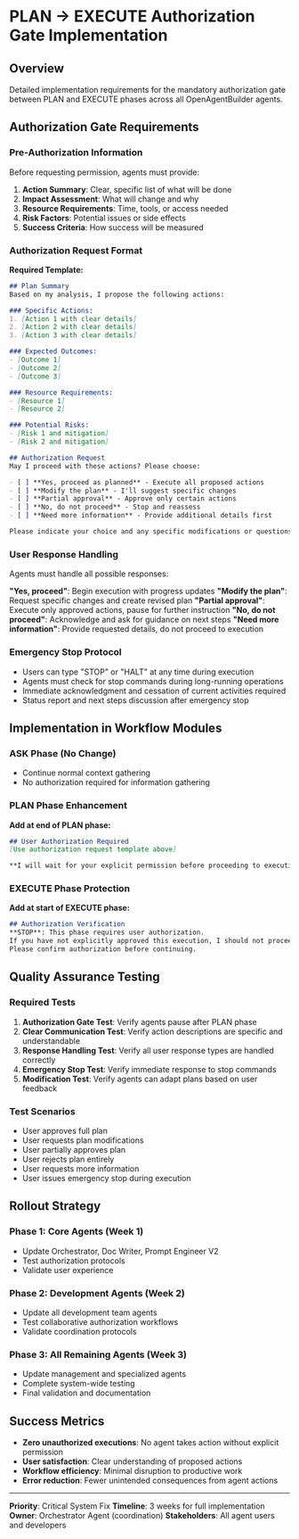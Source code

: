 # PLAN → EXECUTE Authorization Gate Implementation

## Overview
Detailed implementation requirements for the mandatory authorization gate between PLAN and EXECUTE phases across all OpenAgentBuilder agents.

## Authorization Gate Requirements

### Pre-Authorization Information
Before requesting permission, agents must provide:

1. **Action Summary**: Clear, specific list of what will be done
2. **Impact Assessment**: What will change and why
3. **Resource Requirements**: Time, tools, or access needed
4. **Risk Factors**: Potential issues or side effects
5. **Success Criteria**: How success will be measured

### Authorization Request Format
**Required Template:**
```markdown
## Plan Summary
Based on my analysis, I propose the following actions:

### Specific Actions:
1. [Action 1 with clear details]
2. [Action 2 with clear details]
3. [Action 3 with clear details]

### Expected Outcomes:
- [Outcome 1]
- [Outcome 2]
- [Outcome 3]

### Resource Requirements:
- [Resource 1]
- [Resource 2]

### Potential Risks:
- [Risk 1 and mitigation]
- [Risk 2 and mitigation]

## Authorization Request
May I proceed with these actions? Please choose:

- [ ] **Yes, proceed as planned** - Execute all proposed actions
- [ ] **Modify the plan** - I'll suggest specific changes
- [ ] **Partial approval** - Approve only certain actions  
- [ ] **No, do not proceed** - Stop and reassess
- [ ] **Need more information** - Provide additional details first

Please indicate your choice and any specific modifications or questions.
```

### User Response Handling
Agents must handle all possible responses:

**"Yes, proceed"**: Begin execution with progress updates
**"Modify the plan"**: Request specific changes and create revised plan
**"Partial approval"**: Execute only approved actions, pause for further instruction
**"No, do not proceed"**: Acknowledge and ask for guidance on next steps
**"Need more information"**: Provide requested details, do not proceed to execution

### Emergency Stop Protocol
- Users can type "STOP" or "HALT" at any time during execution
- Agents must check for stop commands during long-running operations
- Immediate acknowledgment and cessation of current activities required
- Status report and next steps discussion after emergency stop

## Implementation in Workflow Modules

### ASK Phase (No Change)
- Continue normal context gathering
- No authorization required for information gathering

### PLAN Phase Enhancement
**Add at end of PLAN phase:**
```markdown
## User Authorization Required
[Use authorization request template above]

**I will wait for your explicit permission before proceeding to execution.**
```

### EXECUTE Phase Protection
**Add at start of EXECUTE phase:**
```markdown
## Authorization Verification
**STOP**: This phase requires user authorization. 
If you have not explicitly approved this execution, I should not proceed.
Please confirm authorization before continuing.
```

## Quality Assurance Testing

### Required Tests
1. **Authorization Gate Test**: Verify agents pause after PLAN phase
2. **Clear Communication Test**: Verify action descriptions are specific and understandable
3. **Response Handling Test**: Verify all user response types are handled correctly
4. **Emergency Stop Test**: Verify immediate response to stop commands
5. **Modification Test**: Verify agents can adapt plans based on user feedback

### Test Scenarios
- User approves full plan
- User requests plan modifications
- User partially approves plan
- User rejects plan entirely
- User requests more information
- User issues emergency stop during execution

## Rollout Strategy

### Phase 1: Core Agents (Week 1)
- Update Orchestrator, Doc Writer, Prompt Engineer V2
- Test authorization protocols
- Validate user experience

### Phase 2: Development Agents (Week 2)  
- Update all development team agents
- Test collaborative authorization workflows
- Validate coordination protocols

### Phase 3: All Remaining Agents (Week 3)
- Update management and specialized agents
- Complete system-wide testing
- Final validation and documentation

## Success Metrics
- **Zero unauthorized executions**: No agent takes action without explicit permission
- **User satisfaction**: Clear understanding of proposed actions
- **Workflow efficiency**: Minimal disruption to productive work
- **Error reduction**: Fewer unintended consequences from agent actions

---

**Priority**: Critical System Fix
**Timeline**: 3 weeks for full implementation
**Owner**: Orchestrator Agent (coordination)
**Stakeholders**: All agent users and developers
